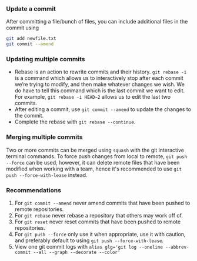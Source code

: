 ### Update a commit
After committing a file/bunch of files, you can include additional files in the commit using 
```bash
git add newfile.txt
git commit --amend
```

### Updating multiple commits
- Rebase is an action to rewrite commits and their history. `git rebase -i` is a command which allows us to interactively stop after each commit 
we’re trying to modify, and then make whatever changes we wish. We do have to tell this command which is the last commit we want to edit. For 
example, `git rebase -i HEAD~2` allows us to edit the last two commits.
- After editing a commit, use `git commit --amend` to update the changes to the commit.
- Complete the rebase with `git rebase --continue`.


### Merging multiple commits
Two or more commits can be merged using `squash` with the git interactive terminal commands. To force push changes from local to remote, 
`git push --force` can be used, however, it can delete remote files that have been modified when working with a team, hence it's recommended to 
use `git push --force-with-lease` instead.

### Recommendations
1. For `git commit --amend` never amend commits that have been pushed to remote repositories.
2. For `git rebase` never rebase a repository that others may work off of.
3. For `git reset` never reset commits that have been pushed to remote repositories.
4. For `git push --force` only use it when appropriate, use it with caution, and preferably default to using `git push --force-with-lease`.
5. View one git commit logs with `alias glg='git log --oneline --abbrev-commit --all --graph --decorate --color'`